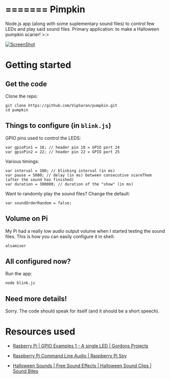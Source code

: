 =======
Pimpkin
=======

Node.js app (along with some suplementary sound files) to control few LEDs and play said sound files.
Primary application: to make a Halloween pumpkin scarier! >:>

[![ScreenShot](https://raw.github.com/VipSaran/pumpkin/master/screenshot.png)](http://youtu.be/vt5fpE0bzSY)

Getting started
================
Get the code
------------

Clone the repo:

    git clone https://github.com/VipSaran/pumpkin.git
    cd pumpkin


Things to configure (in `blink.js`)
-----------------------------------

GPIO pins used to control the LEDS:

    var gpioPin1 = 18; // header pin 18 = GPIO port 24
    var gpioPin2 = 22; // header pin 22 = GPIO port 25

Various timings:

    var interval = 100; // blinking interval (in ms)
    var pause = 5000; // delay (in ms) between consecutive scareThem (after the sound has finished)
    var duration = 300000; // duration of the "show" (in ms)

Want to randomly play the sound files? Change the default:

    var soundOrderRandom = false;

Volume on Pi
------------
My Pi had a really low audio output volume when I started testing the sound files. This is how you can easily configure it in shell:

    alsamixer

All configured now?
------------------
Run the app:

    node blink.js

Need more details!
------------------
Sorry. The code should speak for itself (and it should be a short speech).


Resources used
==============
* [Rasberry Pi | GPIO Examples 1 - A single LED | Gordons Projects][1]

* [Raspberry Pi Command Line Audio | Raspberry Pi Spy][2]

* [Halloween Sounds | Free Sound Effects | Halloween Sound Clips | Sound Bites][3]

  [1]: https://projects.drogon.net/raspberry-pi/gpio-examples/tux-crossing/gpio-examples-1-a-single-led/
  [2]: http://www.raspberrypi-spy.co.uk/2013/06/raspberry-pi-command-line-audio/
  [3]: http://soundbible.com/tags-halloween.html
